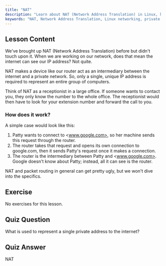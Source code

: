 ```yaml
---
title: "NAT"
description: "Learn about NAT (Network Address Translation) in Linux, how it works, and its role in network security. Understand private vs. public IPs. Linux networking guide."
keywords: "NAT, Network Address Translation, Linux networking, private IP, public IP, Linux tutorial, beginner guide"
---
```


## Lesson Content

We've brought up NAT (Network Address Translation) before but didn't touch upon it. When we are working on our network, does that mean the internet can see our IP address? Not quite.

NAT makes a device like our router act as an intermediary between the internet and a private network. So, only a single, unique IP address is required to represent an entire group of computers.

Think of NAT as a receptionist in a large office. If someone wants to contact you, they only know the number to the whole office. The receptionist would then have to look for your extension number and forward the call to you.

### How does it work?

A simple case would look like this:

1. Patty wants to connect to <www.google.com>, so her machine sends this request through the router.
2. The router takes that request and opens its own connection to google.com, then it sends Patty's request once it makes a connection.
3. The router is the intermediary between Patty and <www.google.com>. Google doesn't know about Patty; instead, all it can see is the router.

NAT and packet routing in general can get pretty ugly, but we won't dive into the specifics.

## Exercise

No exercises for this lesson.

## Quiz Question

What is used to represent a single private address to the internet?

## Quiz Answer

NAT
